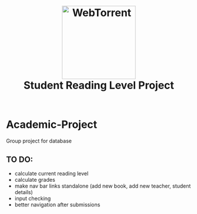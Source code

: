 <h1 align="center">
  <br>
  <img src="https://pbs.twimg.com/profile_images/829960966/bookcase_400x400.png" alt="WebTorrent" width="200">
  <br>
  Student Reading Level Project
  <br>
  <br>
</h1>

# Academic-Project

Group project for database

## TO DO:

* calculate current reading level
* calculate grades
* make nav bar links standalone (add new book, add new teacher, student details)
* input checking
* better navigation after submissions
